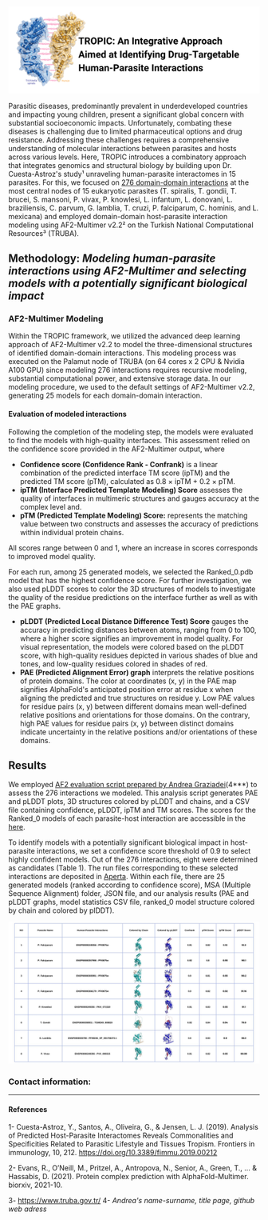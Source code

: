 <img width="1099" alt="github-title" src="Title-Tropic.png">



Parasitic diseases, predominantly prevalent in underdeveloped countries and impacting young children, present a significant global concern with substantial socioeconomic impacts. Unfortunately, combating these diseases is challenging due to limited pharmaceutical options and drug resistance. Addressing these challenges requires a comprehensive understanding of molecular interactions between parasites and hosts across various levels. Here, TROPIC introduces a combinatory approach that integrates genomics and structural biology by building upon Dr. Cuesta-Astroz's study¹ unraveling human-parasite interactomes in 15 parasites. For this, we focused on [276 domain-domain interactions](https://github.com/beyzakaynarca/TROPIC/blob/main/Determined-human-parasite-interactions.txt) at the most central nodes of 15 eukaryotic parasites (T. spiralis, T. gondii, T. brucei, S. mansoni, P. vivax, P. knowlesi, L. infantum, L. donovani, L. braziliensis, C. parvum, G. lamblia, T. cruzi, P. falciparum, C. hominis, and L. mexicana) and employed domain-domain host-parasite interaction modeling using AF2-Multimer v2.2² on the Turkish National Computational Resources³ (TRUBA).

## Methodology: _Modeling human-parasite interactions using AF2-Multimer and selecting models with a potentially significant biological impact_

### AF2-Multimer Modeling

Within the TROPIC framework, we utilized the advanced deep learning approach of AF2-Multimer v2.2 to model the three-dimensional structures of identified domain-domain interactions. This modeling process was executed on the Palamut node of TRUBA (on 64 cores x 2 CPU & Nvidia A100 GPU) since modeling 276 interactions requires recursive modeling, substantial computational power, and extensive storage data. In our modeling procedure, we used to the default settings of AF2-Multimer v2.2, generating 25 models for each domain-domain interaction. 

#### Evaluation of modeled interactions

Following the completion of the modeling step, the models were evaluated to find the models with high-quality interfaces. This assessment relied on the confidence score provided in the AF2-Multimer output, where
- **Confidence score (Confidence Rank - Confrank)** is a linear combination of the predicted interface TM score (ipTM) and the predicted TM score (pTM), calculated as 0.8 × ipTM + 0.2 × pTM. 
- **ipTM (Interface Predicted Template Modeling) Score** assesses the quality of interfaces in multimeric structures and gauges accuracy at the complex level and. 
- **pTM (Predicted Template Modeling) Score:** represents the matching value between two constructs and assesses the accuracy of predictions within individual protein chains.

All scores range between 0 and 1, where an increase in scores corresponds to improved model quality.

For each run, among 25 generated models, we selected the Ranked_0.pdb model that has the highest confidence score. For further investigation, we also used pLDDT scores to color the 3D structures of models to investigate the quality of the residue predictions on the interface further as well as with the PAE graphs.

- **pLDDT (Predicted Local Distance Difference Test) Score** gauges the accuracy in predicting distances between atoms, ranging from 0 to 100, where a higher score signifies an improvement in model quality. For visual representation, the models were colored based on the pLDDT score, with high-quality residues depicted in various shades of blue and tones, and low-quality residues colored in shades of red.
- **PAE (Predicted Alignment Error) graph** interprets the relative positions of protein domains. The color at coordinates (x, y) in the PAE map signifies AlphaFold's anticipated position error at residue x when aligning the predicted and true structures on residue y.
Low PAE values for residue pairs (x, y) between different domains mean well-defined relative positions and orientations for those domains. On the contrary, high PAE values for residue pairs (x, y) between distinct domains indicate uncertainty in the relative positions and/or orientations of these domains.

## Results
We employed [AF2 evaluation script prepared by Andrea Graziadei](https://github.com/grandrea/Alphafold-analysis)(4***) to assess the 276 interactions we modeled. This analysis script generates PAE and pLDDT plots, 3D structures colored by pLDDT and chains, and a CSV file containing confidence, pLDDT, ipTM and TM scores. The scores for the Ranked_0 models of each parasite-host interaction are accessible in the [here](TROPIC-AF2-results.csv).

To identify models with a potentially significant biological impact in host-parasite interactions, we set a confidence score threshold of 0.9 to select highly confident models. Out of the 276 interactions, eight were determined as candidates (Table 1). The run files corresponding to these selected interactions are deposited in [Aperta](). Within each file, there are 25 generated models (ranked according to confidence score), MSA (Multiple Sequence Alignment) folder, JSON file, and our analysis results (PAE and pLDDT graphs, model statistics CSV file, ranked_0 model structure colored by chain and colored by plDDT).

![tropic-final-candidates](tropic-final-candidates.jpeg)

### Contact information:
******
#### References
1- Cuesta-Astroz, Y., Santos, A., Oliveira, G., & Jensen, L. J. (2019). Analysis of Predicted Host-Parasite Interactomes Reveals Commonalities and Specificities Related to Parasitic Lifestyle and Tissues Tropism. Frontiers in immunology, 10, 212. https://doi.org/10.3389/fimmu.2019.00212

2- Evans, R., O’Neill, M., Pritzel, A., Antropova, N., Senior, A., Green, T., ... & Hassabis, D. (2021). Protein complex prediction with AlphaFold-Multimer. biorxiv, 2021-10.

3- https://www.truba.gov.tr/
4- _Andrea's name-surname, title page, github web adress_
